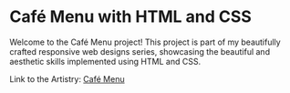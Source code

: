 # Café Menu with HTML and CSS
Welcome to the Café Menu project! This project is part of my beautifully crafted responsive web designs series, showcasing the beautiful and aesthetic skills implemented using HTML and CSS.


Link to the Artistry: [Café Menu ](https://hajimohamedrufai.github.io/cafe-menu/)

